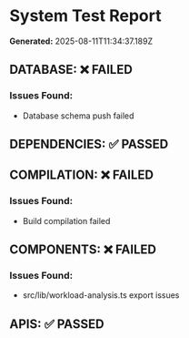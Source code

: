 # System Test Report

**Generated:** 2025-08-11T11:34:37.189Z

## DATABASE: ❌ FAILED

### Issues Found:
- Database schema push failed

## DEPENDENCIES: ✅ PASSED

## COMPILATION: ❌ FAILED

### Issues Found:
- Build compilation failed

## COMPONENTS: ❌ FAILED

### Issues Found:
- src/lib/workload-analysis.ts export issues

## APIS: ✅ PASSED

